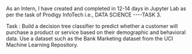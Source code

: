 
As an Intern, I have created and completed in 12-14 days in Jupyter Lab as per the task of Prodigy InfoTech i.e., DATA SCIENCE ----TASK 3.

Task : Build a decision tree classifier to predict whether a customer will purchase a product or service based on their demographic and behavioral data. Use a dataset such as the Bank Marketing dataset from the UCI Machine Learning Repository.
